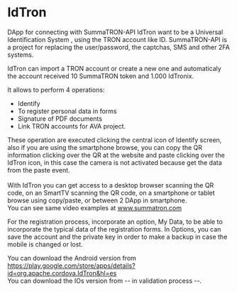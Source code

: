 # IdTron
DApp for connecting with SummaTRON-API
IdTron want to be a Universal Identification System , using the TRON account like ID.
SummaTRON-API is a project for replacing the user/password, the captchas, SMS and other 2FA systems.

IdTron can import a TRON account or create a new one and automaticaly the account received 10 SummaTRON token and 1.000 IdTronix.

It allows to perform 4 operations:
- Identify
- To register personal data in forms
- Signature of PDF documents
- Link TRON accounts for AVA project.

These operation are executed clicking the central icon of Identify screen, also if you are using the smartphone browse, you can copy the QR information clicking over the QR at the website and paste clicking over the IdTron icon, in this case the camera is not activated because get the data from the paste event. <br>
<br>
With IdTron you can get access to a desktop browser scanning the QR code, on an SmartTV scanning the QR code, on a smartphone or tablet browse using copy/paste,  or between 2 DApp in smartphone.
<br>
You can see same video examples at www.summatron.com

For the registration process, incorporate an option, My Data, to be able to incorporate the typical data of the registration forms.
In Options, you can save the account and the private key in order to make a backup in case the mobile is changed or lost.



You can download the Android version from https://play.google.com/store/apps/details?id=org.apache.cordova.IdTron&hl=es
<br>
You can download the IOs version from -- in validation process --.
